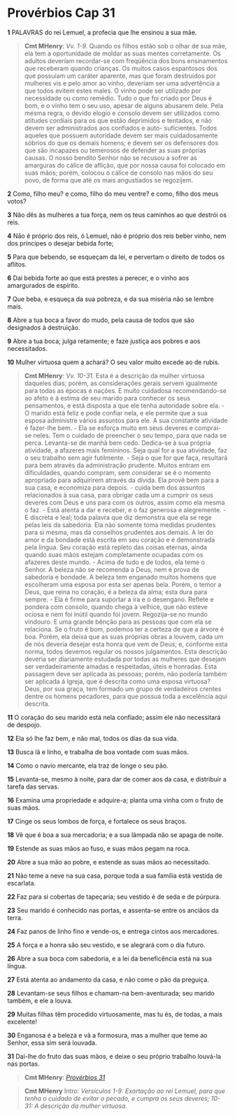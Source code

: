 # Provérbios Cap 31

**1** 	PALAVRAS do rei Lemuel, a profecia que lhe ensinou a sua mãe.

> **Cmt MHenry**: *Vv. 1-9.* Quando os filhos estão sob o olhar de sua mãe, ela tem a oportunidade de moldar as suas mentes corretamente. Os adultos deveríam recordar-se com freqüência dos bons ensinamentos que receberam quando crianças. Os muitos casos espantosos dos que possuíam um caráter aparente, mas que foram destruídos por mulheres vis e pelo amor ao vinho, deveríam ser uma advertência a que todos evitem estes males. O vinho pode ser utilizado por necessidade ou como remédio. Tudo o que foi criado por Deus é bom, e o vinho tem o seu uso, apesar de alguns abusarem dele. Pela mesma regra, o devido elogio e consolo devem ser utilizados como atitudes cordiais para os que estão deprimidos e tentados, e não devem ser administrados aos confiados e auto- suficientes. Todos aqueles que possuem autoridade devem ser mais cuidadosamente sóbrios do que os demais homens; e devem ser os defensores dos que são incapazes ou temerosos de defender as suas próprias causas. O nosso bendito Senhor não se recusou a sofrer as amarguras do cálice de aflição, que por nossa causa foi colocado em suas mãos; porém, colocou o cálice de consolo nas mãos do seu povo, de forma que até os mais angustiados se regozijem.

**2** 	Como, filho meu? e como, filho do meu ventre? e como, filho dos meus votos?

**3** 	Não dês às mulheres a tua força, nem os teus caminhos ao que destrói os reis.

**4** 	Não é próprio dos reis, ó Lemuel, não é próprio dos reis beber vinho, nem dos príncipes o desejar bebida forte;

**5** 	Para que bebendo, se esqueçam da lei, e pervertam o direito de todos os aflitos.

**6** 	Dai bebida forte ao que está prestes a perecer, e o vinho aos amargurados de espírito.

**7** 	Que beba, e esqueça da sua pobreza, e da sua miséria não se lembre mais.

**8** 	Abre a tua boca a favor do mudo, pela causa de todos que são designados à destruição.

**9** 	Abre a tua boca; julga retamente; e faze justiça aos pobres e aos necessitados.

**10** 	Mulher virtuosa quem a achará? O seu valor muito excede ao de rubis.

> **Cmt MHenry**: *Vv. 10-31.* Esta é a descrição da mulher virtuosa daqueles dias; porém, as considerações gerais servem igualmente para todas as épocas e nações. E muito cuidadosa recomendando-se ao afeto e à estima de seu marido para conhecer os seus pensamentos, e está disposta a que ele tenha autoridade sobre ela. - O marido está feliz e pode confiar nela, e ele permite que a sua esposa administre vários assuntos para ele. A sua constante atividade é fazer-lhe bem. - Ela se esforça muito em seus deveres e comprai-se neles. Tem o cuidado de preencher o seu tempo, para que nada se perca. Levanta-se de manhã bem cedo. Dedica-se à sua própria atividade, a afazeres mais femininos. Seja qual for a sua atividade, faz o seu trabalho sem agir futilmente. - Seja o que for que faça, resultará para bem através da administração prudente. Muitos entram em dificuldades, quando compram, sem considerar se é o momento apropriado para adquirirem através da dívida. Ela provê bem para a sua casa, e economiza para depois. - cuida bem dos assuntos relacionados à sua casa, para obrigar cada um a cumprir os seus deveres com Deus e uns para com os outros, assim como ela mesma o faz. - Está atenta a dar e receber, e o faz generosa e alegremente. - E discreta e leal; toda palavra que diz demonstra que ela se rege pelas leis da sabedoria. Ela não somente toma medidas prudentes para si mesma, mas dá conselhos prudentes aos demais. A lei do amor e da bondade está escrita em seu coração e é demonstrada pela língua. Seu coração está repleto das coisas eternas, ainda quando suas mãos estejam completamente ocupadas com os afazeres deste mundo. - Acima de tudo e de todos, ela teme o Senhor. A beleza não se recomenda a Deus, nem é prova de sabedoria e bondade. A beleza tem enganado muitos homens que escolheram uma esposa por esta ser apenas bela. Porém, o temor a Deus, que reina no coração, é a beleza da alma; esta dura para sempre. - Ela é firme para suportar a ira e o desengano. Reflete e pondera com consolo, quando chega à velhice, que não esteve ociosa e nem foi inútil quando foi jovem. Regozija-se no mundo vindouro. E uma grande bênção para as pessoas que com ela se relaciona. Se o fruto é bom, podemos ter a certeza de que a árvore é boa. Porém, ela deixa que as suas próprias obras a louvem, cada um de nós deveria desejar esta honra que vem de Deus; e, conforme esta norma, todos devemos regular os nossos julgamentos. Esta descrição deveria ser diariamente estudada por todas as mulheres que desejam ser verdadeiramente amadas e respeitadas, úteis e honradas. Esta passagem deve ser aplicada às pessoas; porém, não podería também ser aplicada á Igreja, que é descrita como uma esposa virtuosa? Deus, por sua graça, tem formado um grupo de verdadeiros crentes dentre os homens pecadores, para que possua toda a excelência aqui descrita.

**11** 	O coração do seu marido está nela confiado; assim ele não necessitará de despojo.

**12** 	Ela só lhe faz bem, e não mal, todos os dias da sua vida.

**13** 	Busca lã e linho, e trabalha de boa vontade com suas mãos.

**14** 	Como o navio mercante, ela traz de longe o seu pão.

**15** 	Levanta-se, mesmo à noite, para dar de comer aos da casa, e distribuir a tarefa das servas.

**16** 	Examina uma propriedade e adquire-a; planta uma vinha com o fruto de suas mãos.

**17** 	Cinge os seus lombos de força, e fortalece os seus braços.

**18** 	Vê que é boa a sua mercadoria; e a sua lâmpada não se apaga de noite.

**19** 	Estende as suas mãos ao fuso, e suas mãos pegam na roca.

**20** 	Abre a sua mão ao pobre, e estende as suas mãos ao necessitado.

**21** 	Não teme a neve na sua casa, porque toda a sua família está vestida de escarlata.

**22** 	Faz para si cobertas de tapeçaria; seu vestido é de seda e de púrpura.

**23** 	Seu marido é conhecido nas portas, e assenta-se entre os anciãos da terra.

**24** 	Faz panos de linho fino e vende-os, e entrega cintos aos mercadores.

**25** 	A força e a honra são seu vestido, e se alegrará com o dia futuro.

**26** 	Abre a sua boca com sabedoria, e a lei da beneficência está na sua língua.

**27** 	Está atenta ao andamento da casa, e não come o pão da preguiça.

**28** 	Levantam-se seus filhos e chamam-na bem-aventurada; seu marido também, e ele a louva.

**29** 	Muitas filhas têm procedido virtuosamente, mas tu és, de todas, a mais excelente!

**30** 	Enganosa é a beleza e vã a formosura, mas a mulher que teme ao Senhor, essa sim será louvada.

**31** 	Dai-lhe do fruto das suas mãos, e deixe o seu próprio trabalho louvá-la nas portas.

> **Cmt MHenry**: *[Provérbios 31](../20A-Pv/31.md#0)*


> **Cmt MHenry** Intro: *Versículos 1-9: Exortação ao rei Lemuel, para que tenha o cuidado de evitar o pecado, e cumpra os seus deveres; 10-31: A descrição da mulher virtuosa.*